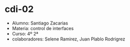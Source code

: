 # cdi-02
* Alumno: Santiago Zacarias
* Materia: control de interfaces 
* Curso: 4º 2ª
* colaboradores: Selene Ramirez, Juan Plablo Rodrigrez
